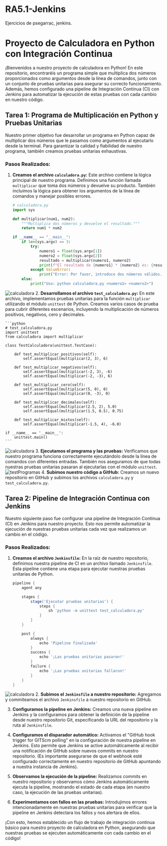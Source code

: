 # RA5.1-Jenkins
Ejercicios de psegarrac, jenkins.
# Proyecto de Calculadora en Python con Integración Continua

¡Bienvenidos a nuestro proyecto de calculadora en Python! En este repositorio, encontraréis un programa simple que multiplica dos números proporcionados como argumentos desde la línea de comandos, junto con un conjunto de pruebas unitarias para asegurar su correcto funcionamiento. Además, hemos configurado una pipeline de Integración Continua (CI) con Jenkins para automatizar la ejecución de estas pruebas con cada cambio en nuestro código.

## Tarea 1: Programa de Multiplicación en Python y Pruebas Unitarias

Nuestro primer objetivo fue desarrollar un programa en Python capaz de multiplicar dos números que le pasamos como argumentos al ejecutarlo desde la terminal. Para garantizar la calidad y fiabilidad de nuestro programa, también creamos pruebas unitarias exhaustivas.

### Pasos Realizados:

1.  **Creamos el archivo `calculadora.py`:** Este archivo contiene la lógica principal de nuestro programa. Definimos una función llamada `multiplicar` que toma dos números y devuelve su producto. También incluimos la lógica para obtener los argumentos de la línea de comandos y manejar posibles errores.

    ```python
    # calculadora.py
    import sys

    def multiplicar(num1, num2):
        """Multiplica dos números y devuelve el resultado."""
        return num1 * num2

    if __name__ == "__main__":
        if len(sys.argv) == 3:
            try:
                numero1 = float(sys.argv[1])
                numero2 = float(sys.argv[2])
                resultado = multiplicar(numero1, numero2)
                print(f"El resultado de {numero1} * {numero2} es: {resultado}")
            except ValueError:
                print("Error: Por favor, introduce dos números válidos.")
        else:
            print("Uso: python calculadora.py <numero1> <numero2>")
    ```
![calculadora](/assets/calculadora.png)
2.  **Desarrollamos el archivo `test_calculadora.py`:** En este archivo, implementamos pruebas unitarias para la función `multiplicar` utilizando el módulo `unittest` de Python. Creamos varios casos de prueba para cubrir diferentes escenarios, incluyendo la multiplicación de números positivos, negativos, cero y decimales.

    ```python
    # test_calculadora.py
    import unittest
    from calculadora import multiplicar

    class TestCalculadora(unittest.TestCase):

        def test_multiplicar_positivos(self):
            self.assertEqual(multiplicar(2, 3), 6)

        def test_multiplicar_negativos(self):
            self.assertEqual(multiplicar(-2, 3), -6)
            self.assertEqual(multiplicar(-2, -3), 6)

        def test_multiplicar_cero(self):
            self.assertEqual(multiplicar(5, 0), 0)
            self.assertEqual(multiplicar(0, -3), 0)

        def test_multiplicar_decimales(self):
            self.assertEqual(multiplicar(2.5, 2), 5.0)
            self.assertEqual(multiplicar(1.5, 0.5), 0.75)

        def test_multiplicar_mixtos(self):
            self.assertEqual(multiplicar(-1.5, 4), -6.0)

    if __name__ == '__main__':
        unittest.main()
    ```
![calculadora](/assets/test_calculadora.png)
3.  **Ejecutamos el programa y las pruebas:** Verificamos que nuestro programa funciona correctamente ejecutándolo desde la línea de comandos con diferentes entradas. También nos aseguramos de que todas nuestras pruebas unitarias pasaran al ejecutarlas con el módulo `unittest`.
![testProgramas](/assets/testProgramas.png)
4.  **Subimos nuestro código a GitHub:** Creamos un nuevo repositorio en GitHub y subimos los archivos `calculadora.py` y `test_calculadora.py`.

## Tarea 2: Pipeline de Integración Continua con Jenkins

Nuestro siguiente paso fue configurar una pipeline de Integración Continua (CI) en Jenkins para nuestro proyecto. Esto nos permite automatizar la ejecución de nuestras pruebas unitarias cada vez que realizamos un cambio en el código.

### Pasos Realizados:

1.  **Creamos el archivo `Jenkinsfile`:** En la raíz de nuestro repositorio, definimos nuestra pipeline de CI en un archivo llamado `Jenkinsfile`. Esta pipeline contiene una etapa para ejecutar nuestras pruebas unitarias de Python.

    ```groovy
    pipeline {
        agent any

        stages {
            stage('Ejecutar pruebas unitarias') {
                steps {
                    sh 'python -m unittest test_calculadora.py'
                }
            }
        }

        post {
            always {
                echo 'Pipeline finalizada'
            }
            success {
                echo '¡Las pruebas unitarias pasaron!'
            }
            failure {
                echo '¡Las pruebas unitarias fallaron!'
            }
        }
    }
    ```
![calculadora](/assets/jenkinsfile.png)
2.  **Subimos el `Jenkinsfile` a nuestro repositorio:** Agregamos y commiteamos el archivo `Jenkinsfile` a nuestro repositorio en GitHub.

3.  **Configuramos la pipeline en Jenkins:** Creamos una nueva pipeline en Jenkins y la configuramos para obtener la definición de la pipeline desde nuestro repositorio Git, especificando la URL del repositorio y la ruta al `Jenkinsfile`.

4.  **Configuramos el disparador automático:** Activamos el "GitHub hook trigger for GITScm polling" en la configuración de nuestra pipeline en Jenkins. Esto permite que Jenkins se active automáticamente al recibir una notificación de GitHub sobre nuevos commits en nuestro repositorio. (Es importante asegurarse de que el webhook esté configurado correctamente en nuestro repositorio de GitHub apuntando a nuestra instancia de Jenkins).

5.  **Observamos la ejecución de la pipeline:** Realizamos commits en nuestro repositorio y observamos cómo Jenkins automáticamente ejecuta la pipeline, mostrando el estado de cada etapa (en nuestro caso, la ejecución de las pruebas unitarias).

6.  **Experimentamos con fallos en las pruebas:** Introdujimos errores intencionadamente en nuestras pruebas unitarias para verificar que la pipeline en Jenkins detectara los fallos y nos alertara de ellos.

¡Con esto, hemos establecido un flujo de trabajo de integración continua básico para nuestro proyecto de calculadora en Python, asegurando que nuestras pruebas se ejecuten automáticamente con cada cambio en el código!
